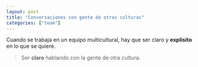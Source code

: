 ```yaml
---
layout: post
title: "Conversaciones con gente de otras culturas"
categories: ["team"]
---
```


Cuando se trabaja en un equipo multicultural, <!--more--> hay que ser claro y **explísito** en lo que se quiere.

> Ser **claro** hablando con la gente de otra cultura.